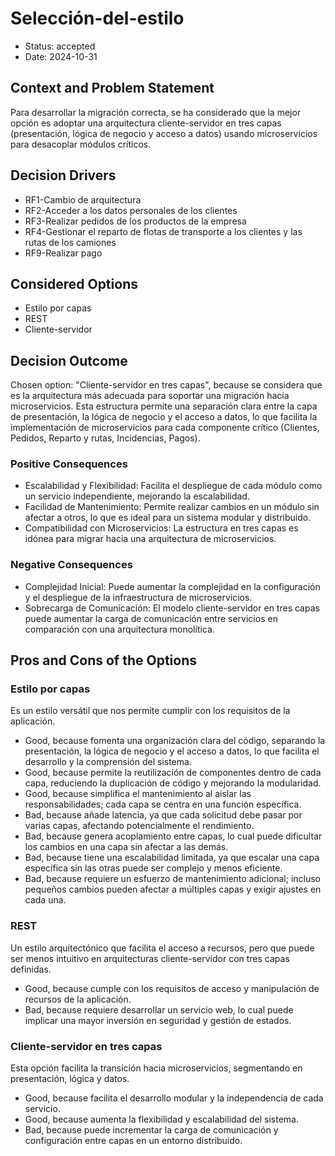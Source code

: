 # Selección-del-estilo

* Status: accepted
* Date: 2024-10-31

## Context and Problem Statement

Para desarrollar la migración correcta, se ha considerado que la mejor opción es adoptar una arquitectura cliente-servidor en tres capas (presentación, lógica de negocio y acceso a datos) usando microservicios para desacoplar módulos críticos.

## Decision Drivers

* RF1-Cambio de arquitectura
* RF2-Acceder a los datos personales de los clientes
* RF3-Realizar pedidos de los productos de la empresa
* RF4-Gestionar el reparto de flotas de transporte a los clientes y las rutas de los camiones
* RF9-Realizar pago

## Considered Options

* Estilo por capas
* REST
* Cliente-servidor

## Decision Outcome

Chosen option: "Cliente-servidor en tres capas", because se considera que es la arquitectura más adecuada para soportar una migración hacia microservicios. Esta estructura permite una separación clara entre la capa de presentación, la lógica de negocio y el acceso a datos, lo que facilita la implementación de microservicios para cada componente crítico (Clientes, Pedidos, Reparto y rutas, Incidencias, Pagos).

### Positive Consequences

* Escalabilidad y Flexibilidad: Facilita el despliegue de cada módulo como un servicio independiente, mejorando la escalabilidad.
* Facilidad de Mantenimiento: Permite realizar cambios en un módulo sin afectar a otros, lo que es ideal para un sistema modular y distribuido.
* Compatibilidad con Microservicios: La estructura en tres capas es idónea para migrar hacia una arquitectura de microservicios.

### Negative Consequences

* Complejidad Inicial: Puede aumentar la complejidad en la configuración y el despliegue de la infraestructura de microservicios.
* Sobrecarga de Comunicación: El modelo cliente-servidor en tres capas puede aumentar la carga de comunicación entre servicios en comparación con una arquitectura monolítica.
  
## Pros and Cons of the Options

### Estilo por capas 

Es un estilo versátil que nos permite cumplir con los requisitos de la aplicación.

* Good, because fomenta una organización clara del código, separando la presentación, la lógica de negocio y el acceso a datos, lo que facilita el desarrollo y la comprensión del sistema.
* Good, because permite la reutilización de componentes dentro de cada capa, reduciendo la duplicación de código y mejorando la modularidad.
* Good, because simplifica el mantenimiento al aislar las responsabilidades; cada capa se centra en una función específica.
* Bad, because añade latencia, ya que cada solicitud debe pasar por varias capas, afectando potencialmente el rendimiento.
* Bad, because genera acoplamiento entre capas, lo cual puede dificultar los cambios en una capa sin afectar a las demás.
* Bad, because tiene una escalabilidad limitada, ya que escalar una capa específica sin las otras puede ser complejo y menos eficiente.
* Bad, because requiere un esfuerzo de mantenimiento adicional; incluso pequeños cambios pueden afectar a múltiples capas y exigir ajustes en cada una.

### REST

Un estilo arquitectónico que facilita el acceso a recursos, pero que puede ser menos intuitivo en arquitecturas cliente-servidor con tres capas definidas.

* Good, because cumple con los requisitos de acceso y manipulación de recursos de la aplicación.
* Bad, because  requiere desarrollar un servicio web, lo cual puede implicar una mayor inversión en seguridad y gestión de estados.
  
### Cliente-servidor en tres capas

Esta opción facilita la transición hacia microservicios, segmentando en presentación, lógica y datos.

* Good, because facilita el desarrollo modular y la independencia de cada servicio.
* Good, because aumenta la flexibilidad y escalabilidad del sistema.
* Bad, because puede incrementar la carga de comunicación y configuración entre capas en un entorno distribuido.

